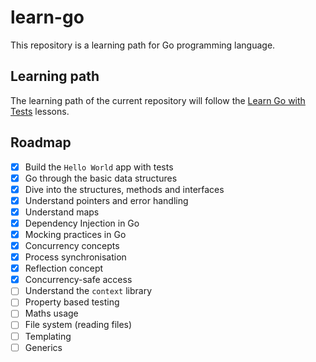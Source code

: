 # learn-go
This repository is a learning path for Go programming language.

## Learning path
The learning path of the current repository will follow the [Learn Go with Tests](https://quii.gitbook.io/learn-go-with-tests/) lessons.

## Roadmap
- [x] Build the `Hello World` app with tests
- [X] Go through the basic data structures
- [x] Dive into the structures, methods and interfaces
- [X] Understand pointers and error handling
- [X] Understand maps
- [X] Dependency Injection in Go
- [X] Mocking practices in Go
- [X] Concurrency concepts
- [X] Process synchronisation
- [X] Reflection concept
- [X] Concurrency-safe access
- [ ] Understand the `context` library
- [ ] Property based testing
- [ ] Maths usage
- [ ] File system (reading files)
- [ ] Templating
- [ ] Generics